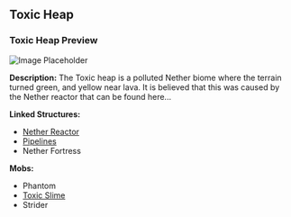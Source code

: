 ﻿## Toxic Heap

### Toxic Heap Preview
![Image Placeholder](https://static.miraheze.org/stardustlabswiki/f/fd/2022-03-04_23.13.34.png)

**Description:**
The Toxic heap is a polluted Nether biome where the terrain turned green, and yellow near lava. It is believed that this was caused by the Nether reactor that can be found here...

**Linked Structures:**
- [Nether Reactor](netherreactor)
- [Pipelines](pipelines)
- Nether Fortress

**Mobs:**
- Phantom
- [Toxic Slime](toxicslime)
- Strider

